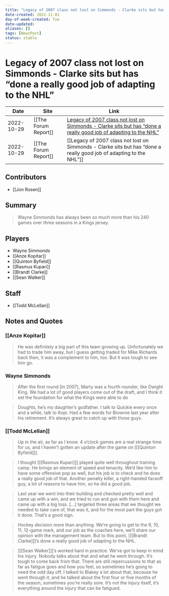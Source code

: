 ```yaml
---
title: "Legacy of 2007 class not lost on Simmonds - Clarke sits but has “done a really good job of adapting to the NHL”"
date-created: 2022-11-01
day-of-week-created: Tue
date-updated: 
aliases: []
tags: [NewsPost]
status: stable
---
```


# Legacy of 2007 class not lost on Simmonds - Clarke sits but has “done a really good job of adapting to the NHL”

| Date       | Site                 | Link                                                                                                                                                                                                                                                       |
| ---------- | -------------------- | ---------------------------------------------------------------------------------------------------------------------------------------------------------------------------------------------------------------------------------------------------------- |
| 2022-10-29 | [[The Forum Report]] | [Legacy of 2007 class not lost on Simmonds - Clarke sits but has “done a really good job of adapting to the NHL”](https://theforumreport.com/legacy-of-2007-class-not-lost-on-simmonds-clarke-sits-but-has-done-a-really-good-job-of-adapting-to-the-nhl/) |
| 2022-10-29 | [[The Forum Report]] | [[Legacy of 2007 class not lost on Simmonds - Clarke sits but has “done a really good job of adapting to the NHL”]]                                                                                                                                        |

## Contributors
- [[Jon Rosen]]


## Summary
> Wayne Simmonds has always been so much more than his 240 games over three seasons in a Kings jersey.


## Players
- Wayne Simmonds
- [[Anze Kopitar]]
- [[Quinton Byfield]]
- [[Rasmus Kupari]]
- [[Brandt Clarke]]
- [[Sean Walker]]


## Staff
- [[Todd McLellan]]


## Notes and Quotes
### [[Anze Kopitar]]
> He was definitely a big part of this team growing up. Unfortunately we had to trade him away, but I guess getting traded for Mike Richards back then, it was a complement to him, too. But it was tough to see him go.

### Wayne Simmonds
> After the first round \[in 2007], Marty was a fourth rounder, like Dwight King. We had a lot of good players come out of the draft, and I think it set the foundation for what the Kings were able to do

> Doughts, he’s my daughter’s godfather. I talk to Quickie every once and a while, talk to Kopi. Had a few words for Brownie last year after his retirement. It’s always great to catch up with those guys.

### [[Todd McLellan]]
> Up in the air, as far as I know. 4 o’clock games are a real strange time for us, and I haven’t gotten an update after the game on \[[[Quinton Byfield]]].

> I thought \[[[Rasmus Kupari]]] played quite well throughout training camp. He brings an element of speed and tenacity. We’d like him to have some offensive pop as well, but his job is to check and he does a really good job of that. Another penalty killer, a right-handed faceoff guy, a lot of reasons to have him, so he did a good job.

> Last year we went into their building and checked pretty well and came up with a win, and we tried to run and gun with them here and came up with a big loss. \[...] targeted three areas that we thought we needed to take care of, that was it, and for the most part the guys got it done. That’s a good sign.

> Hockey decision more than anything. We’re going to get to the 9, 10, 11, 12-game mark, and our job as the coaches here, we’ll share our opinion with the management team. But to this point, \[[[Brandt Clarke]]]’s done a really good job of adapting to the NHL.

> \[[[Sean Walker]]]’s worked hard in practice. We’ve got to keep in mind his injury. Nobody talks about that and what he went through. It’s tough to come back from that. There are still repercussions to that as far as fatigue goes and how you feel, so sometimes he’s going to need the odd day off. I talked to Blakey a lot about that, because he went through it, and he talked about the first four or five months of the season, sometimes you’re really sore. It’s not the injury itself, it’s everything around the injury that can be fatigued.

